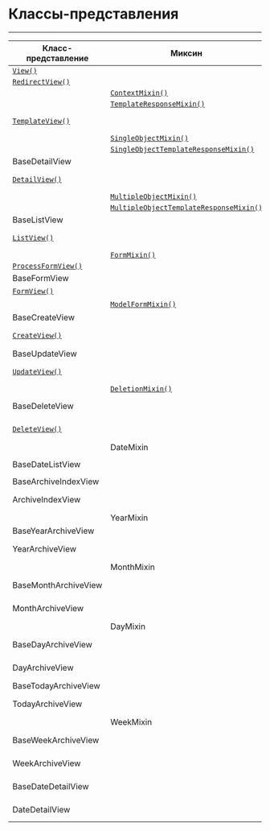 # Классы-представления
---

|Класс-представление|Миксин|Родители|
|---|---|---|
|[`View()`](классы-представления-описание/base.md#класс%20`View()`)|||
|[`RedirectView()`](классы-представления-описание/base.md#класс%20`RedirectView()`)||[`View()`](классы-представления-описание/base.md#класс%20`View()`)|
||[`ContextMixin()`](классы-представления-описание/base.md#Примесь%20`ContextMixin()`)||
||[`TemplateResponseMixin()`](классы-представления-описание/base.md#Примесь%20`TemplateResponseMixin()`)||
|[`TemplateView()`](классы-представления-описание/base.md#класс%20`TemplateView()`)||[`TemplateResponseMixin()`](классы-представления-описание/base.md#Примесь%20`TemplateResponseMixin()`), [`ContextMixin()`](классы-представления-описание/base.md#Примесь%20`ContextMixin()`), [`View()`](классы-представления-описание/base.md#класс%20`View()`)|
||[`SingleObjectMixin()`](классы-представления-описание/detail.md#примесь%20`SingleObjectMixin()`)|[`ContextMixin()`](классы-представления-описание/base.md#Примесь%20`ContextMixin()`)|
||[`SingleObjectTemplateResponseMixin()`](классы-представления-описание/detail.md#примесь%20`SingleObjectTemplateResponseMixin()`)|[`TemplateResponseMixin()`](классы-представления-описание/base.md#Примесь%20`TemplateResponseMixin()`)|
|BaseDetailView||[`SingleObjectMixin()`](классы-представления-описание/detail.md#примесь%20`SingleObjectMixin()`), [`View()`](классы-представления-описание/base.md#класс%20`View()`)|
|[`DetailView()`](классы-представления-описание/detail.md#класс%20`DetailView()`)||[`SingleObjectTemplateResponseMixin()`](классы-представления-описание/detail.md#примесь%20`SingleObjectTemplateResponseMixin()`), BaseDetailView|
||[`MultipleObjectMixin()`](классы-представления-описание/list.md#примесь%20`MultipleObjectMixin()`)|[`ContextMixin()`](классы-представления-описание/base.md#Примесь%20`ContextMixin()`)|
||[`MultipleObjectTemplateResponseMixin()`](классы-представления-описание/list.md#примесь%20`MultipleObjectTemplateResponseMixin()`)|[`TemplateResponseMixin()`](классы-представления-описание/base.md#Примесь%20`TemplateResponseMixin()`)|
|BaseListView||[`MultipleObjectMixin()`](классы-представления-описание/list.md#примесь%20`MultipleObjectMixin()`), [`View()`](классы-представления-описание/base.md#класс%20`View()`)|
|[`ListView()`](классы-представления-описание/list.md#класс%20`ListView()`)||[`MultipleObjectTemplateResponseMixin()`](классы-представления-описание/list.md#примесь%20`MultipleObjectTemplateResponseMixin()`), BaseListView|
||[`FormMixin()`](классы-представления-описание/edit.md#Примесь%20`FormMixin()`)|[`ContextMixin()`](классы-представления-описание/base.md#Примесь%20`ContextMixin()`)|
|[`ProcessFormView()`](классы-представления-описание/edit.md#класс%20`ProcessFormView()`)||[`View()`](классы-представления-описание/base.md#класс%20`View()`)|
|BaseFormView||[`FormMixin()`](классы-представления-описание/edit.md#Примесь%20`FormMixin()`), [`ProcessFormView()`](классы-представления-описание/edit.md#класс%20`ProcessFormView()`)|
|[`FormView()`](классы-представления-описание/edit.md#класс%20`FormView()`)||[`FormMixin()`](классы-представления-описание/edit.md#Примесь%20`FormMixin()`), BaseFormView|
||[`ModelFormMixin()`](классы-представления-описание/edit.md#Примесь%20`ModelFormMixin()`)|[`SingleObjectMixin()`](классы-представления-описание/detail.md#примесь%20`SingleObjectMixin()`), [`FormMixin()`](классы-представления-описание/edit.md#Примесь%20`FormMixin()`)|
|BaseCreateView||[`ModelFormMixin()`](классы-представления-описание/edit.md#Примесь%20`ModelFormMixin()`), [`ProcessFormView()`](классы-представления-описание/edit.md#класс%20`ProcessFormView()`)|
|[`CreateView()`](классы-представления-описание/edit.md#класс%20`CreateView()`)||[`SingleObjectTemplateResponseMixin()`](классы-представления-описание/detail.md#примесь%20`SingleObjectTemplateResponseMixin()`), BaseCreateView|
|BaseUpdateView||[`ModelFormMixin()`](классы-представления-описание/edit.md#Примесь%20`ModelFormMixin()`), [`ProcessFormView()`](классы-представления-описание/edit.md#класс%20`ProcessFormView()`)|
|[`UpdateView()`](классы-представления-описание/edit.md#класс%20`UpdateView()`)||[`SingleObjectTemplateResponseMixin()`](классы-представления-описание/detail.md#примесь%20`SingleObjectTemplateResponseMixin()`), BaseUpdateView|
||[`DeletionMixin()`](классы-представления-описание/edit.md#примесь%20`DeletionMixin()`)||
|BaseDeleteView||[`DeletionMixin()`](классы-представления-описание/edit.md#примесь%20`DeletionMixin()`), [`FormMixin()`](классы-представления-описание/edit.md#Примесь%20`FormMixin()`), BaseDetailView|
|[`DeleteView()`](классы-представления-описание/edit.md#класс%20`DeleteView()`)||[`SingleObjectTemplateResponseMixin()`](классы-представления-описание/detail.md#примесь%20`SingleObjectTemplateResponseMixin()`), BaseDeleteView|
||DateMixin||
|BaseDateListView||[`MultipleObjectMixin()`](классы-представления-описание/list.md#примесь%20`MultipleObjectMixin()`), DateMixin, [`View()`](классы-представления-описание/base.md#класс%20`View()`)|
|BaseArchiveIndexView||BaseDateListView|
|ArchiveIndexView||[`MultipleObjectTemplateResponseMixin()`](классы-представления-описание/list.md#примесь%20`MultipleObjectTemplateResponseMixin()`), BaseArchiveIndexView|
||YearMixin||
|BaseYearArchiveView||YearMixin, BaseDateListView|
|YearArchiveView||[`MultipleObjectTemplateResponseMixin()`](классы-представления-описание/list.md#примесь%20`MultipleObjectTemplateResponseMixin()`), BaseYearArchiveView|
||MonthMixin||
|BaseMonthArchiveView||YearMixin, MonthMixin, BaseDateListView|
|MonthArchiveView||[`MultipleObjectTemplateResponseMixin()`](классы-представления-описание/list.md#примесь%20`MultipleObjectTemplateResponseMixin()`), BaseMonthArchiveView|
||DayMixin||
|BaseDayArchiveView||YearMixin, MonthMixin, DayMixin, BaseDateListView|
|DayArchiveView||[`MultipleObjectTemplateResponseMixin()`](классы-представления-описание/list.md#примесь%20`MultipleObjectTemplateResponseMixin()`), BaseDayArchiveView|
|BaseTodayArchiveView||BaseDayArchiveView|
|TodayArchiveView||[`MultipleObjectTemplateResponseMixin()`](классы-представления-описание/list.md#примесь%20`MultipleObjectTemplateResponseMixin()`), BaseTodayArchiveView|
||WeekMixin||
|BaseWeekArchiveView||YearMixin, WeekMixin, BaseDateListView|
|WeekArchiveView||[`MultipleObjectTemplateResponseMixin()`](классы-представления-описание/list.md#примесь%20`MultipleObjectTemplateResponseMixin()`), BaseWeekArchiveView|
|BaseDateDetailView||YearMixin, MonthMixin, DayMixin, DateMixin, BaseDetailView|
|DateDetailView||[`SingleObjectTemplateResponseMixin()`](классы-представления-описание/detail.md#примесь%20`SingleObjectTemplateResponseMixin()`), BaseDateDetailView|






